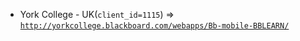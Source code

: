  - York College - UK(`client_id=1115`) => [`http://yorkcollege.blackboard.com/webapps/Bb-mobile-BBLEARN/`](http://yorkcollege.blackboard.com/webapps/Bb-mobile-BBLEARN/)
